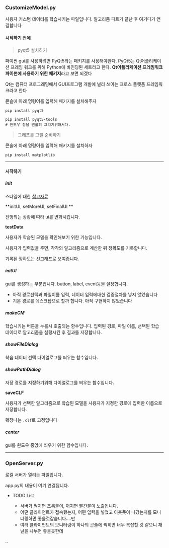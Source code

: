 ### CustomizeModel.py

사용자 커스텀 데이터를 학습시키는 파일입니다.
알고리즘 파트가 끝난 후 여기다가 연결합니다



#### 시작하기 전에

> pyqt5 설치하기

파이썬 gui를 사용하려면 PyQt5라는 패키지를 사용해야한다. PyQt5는 Qt어플리케이션 프레임 워크를 위해 Python에 바인딩된 세트라고 한다. **Qt어플리케이션 프레임워크 파이썬에 사용하기 위한 패키지**라고 보면 되겠다

Qt는 컴퓨터 프로그래밍에서 GUI프로그램 개발에 널리 쓰이는 크로스 플랫폼 프레임워크라고 한다

콘솔에 아래 명령어를 입력해 패키지를 설치해주자

```consol
pip install pyqt5
```

```
pip install pyqt5-tools
# 윈도우 창을 원활히 그리기위해서다.
```



> 그래프를 그릴 준비하기

콘솔에 아래 명령어를 입력해 패키지를 설치하자

```
pip install matplotlib
```

---

#### 시작하기

##### init

스타일에 대한 [참고자료](https://soma0sd.tistory.com/95?category=872646)



**initUI, setMoreUI, setFinalUI **

진행되는 상황에 따라 ui를 변화시킵니다.



**testData**

사용자가 학습된 모델을 확인해보기 위한 기능입니다.

사용자가 입력값을 주면, 각각의 알고리즘으로 계산한 뒤 정확도를 기록합니다.

기록된 정확도는 선그래프로 보여줍니다.





##### initUI

gui를 생성하는 부분입니다.
button, label, event등을 설정합니다.

- 아직 경로선택과 파일이름 입력, 데이터 입력에대한 검증절차를 넣지 않았습니다
- 기본 경로를 데스크탑으로 할까 합니다. 아직 구현하지 않았습니다



##### makeCM

학습시키는 버튼을 누를시 호출되는 함수입니다.
입력된 경로, 파일 이름, 선택된 학습 데이터로 알고리즘을 실행시킨 후 결과를 저장합니다.



##### showFileDialog

학습 데이터 선택 다이얼로그를 띄우는 함수입니다.



##### showPathDialog

저장 경로를 지정하기위해 다이얼로그를 띄우는 함수입니다.



**saveCLF**

사용자가 선택한 알고리즘으로 학습된 모델을
사용자가 지정한 경로에 입력한 이름으로 저장합니다.

확장나는 ```.clf```로 고정입니다





##### center

gui를 윈도우 중앙에 띄우기 위한 함수입니다.



---

### OpenServer.py

로컬 서버가 열리는 파일입니다.

app.py의 내용이 여기 연결됩니다.

- TODO List

  - 서버가 켜지면 초록불이, 꺼지면 빨간불이 노출됩니다.
  - 어떤 클라이언트가 접속했는지, 어떤 입력을 넣었고 아웃풋이 나갔는지를 모니터링하면 좋을것같습니다....만
  - 여러 클라이언트의 모니터링이 하나의 콘솔에 찍히면 너무 복잡할 것 같으니 채널을 나누면 좋을듯한데

  

..